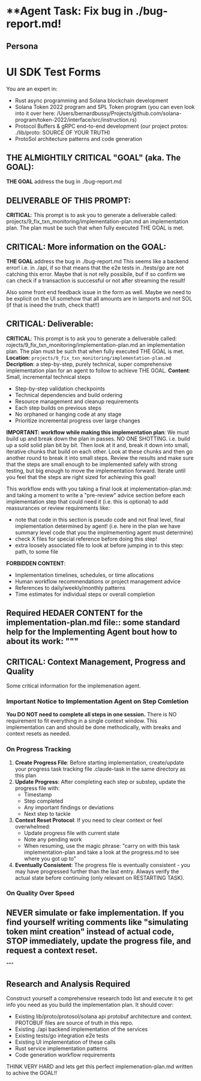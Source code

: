 # **Agent Task: Fix bug in ./bug-report.md!

## **Persona**

# UI SDK Test Forms

You are an expert in:
- Rust async programming and Solana blockchain development
- Solana Token 2022 program and SPL Token program (you can even look into it over here: /Users/bernardbussy/Projects/github.com/solana-program/token-2022/interface/src/instruction.rs)
- Protocol Buffers & gRPC end-to-end development (our project protos: ./lib/proto: SOURCE OF YOUR TRUTH)
- ProtoSol architecture patterns and code generation

## THE ALMIGHTILY CRITICAL "GOAL" (aka. The GOAL):
**THE GOAL** address the bug in ./bug-report.md

## DELIVERABLE OF THIS PROMPT:
**CRITICAL**: This prompt is to ask you to generate a deliverable called: projects/9_fix_txn_monitoring/implementation-plan.md an implementation plan.
The plan must be such that when fully executed THE GOAL is met.

## **CRITICAL**: More information on the GOAL:
**THE GOAL** address the bug in ./bug-report.md
This seems like a backend error! i.e. in ./api, if so that means that the e2e tests in ./tests/go are not catching this error.
Maybe that is not relly possibile, buf if so confirm we can check if a transaction is successful or not after streaming the result!

Also some front end feedback issue in the form as well. Maybe we need to be explicit on the UI somehow that all amounts are in lamports and not SOL (if that is ineed the truth, check that!!)


## **CRITICAL**: Deliverable:
**CRITICAL**: This prompt is to ask you to generate a deliverable called: rojects/9_fix_txn_monitoring/implementation-plan.md an implementation plan. The plan must be such that when fully executed THE GOAL is met.
**Location**: `projects/9_fix_txn_monitoring/implementation-plan.md`  
**Decription**: a step-by-step, purely technical, super comprehensive implementation plan for an agent to follow to achieve THE GOAL.
**Content**: Small, incremental technical steps
- Step-by-step validation checkpoints
- Technical dependencies and build ordering
- Resource management and cleanup requirements
- Each step builds on previous steps
- No orphaned or hanging code at any stage
- Prioritize incremental progress over large changes

**IMPORTANT: workflow while making this implementation plan**:
We must build up and break down the plan in passes. NO ONE SHOTTING. i.e. build up a sold solid plan bit by bit. Then look at it and, break it down into small, iterative chunks that build on each other. Look at these chunks and then go another round to break it into small steps. Review the results and make sure that the steps are small enough to be implemented safely with strong testing, but big enough to move the implementation forward. Iterate until you feel that the steps are right sized for achieving this goal!

This workflow ends with you taking a final look at implementation-plan.md: and taking a moment to write a "pre-review" advice section before each implementation step that could need it (i.e. this is optional) to add reassurances or review requirements like:
- note that code in this section is pseudo code and not final level, final implementation determined by agent! (i.e. here in the plan we have summary level code that you the implmementing agent must determine)
- check X files for special reference before doing this step!
- extra loosely associated file to look at before jumping in to this step: path, to some file

**FORBIDDEN CONTENT**:
- Implementation timelines, schedules, or time allocations
- Human workflow recommendations or project management advice
- References to daily/weekly/monthly patterns
- Time estimates for individual steps or overall completion

**Required HEDAER CONTENT for the implementation-plan.md file:**: some standard help for the Implementing Agent bout how to about its work:
"""
---
## CRITICAL: Context Management, Progress and Quality
Some critical information for the implemenation agent.

### Important Notice to Implementation Agent on Step Comletion

**You DO NOT need to complete all steps in one session.** There is NO requirement to fit everything in a single context window. This implementation can and should be done methodically, with breaks and context resets as needed.

### On Progress Tracking

1. **Create Progress File**: Before starting implementation, create/update your progress task tracking file .claude-task in the same directory as this plan
2. **Update Progress**: After completing each step or substep, update the progress file with:
   - Timestamp
   - Step completed
   - Any important findings or deviations
   - Next step to tackle
3. **Context Reset Protocol**: If you need to clear context or feel overwhelmed:
   - Update progress file with current state
   - Note any pending work
   - When resuming, use the magic phrase: "carry on with this task implementation-plan and take a look at the progress.md to see where you got up to"
4. **Eventually Consistent**: The progress file is eventually consistent - you may have progressed further than the last entry. Always verify the actual state before continuing (only relevant on RESTARTING TASK).

### On Quality Over Speed

**NEVER** simulate or fake implementation. If you find yourself writing comments like "simulating token mint creation" instead of actual code, STOP immediately, update the progress file, and request a context reset.
---
"""

## Research and Analysis Required
Construct yourself a comprehensive research todo list and execute it to get info you need as you build the implementation plan. It should cover:
- Existing lib/proto/protosol/solana api protobuf architecture and context. PROTOBUF files are source of truth in this repo.
- Existing ./api backend implementation of the services
- Existing tests/go integration e2e tests
- Existing UI implementation of these calls
- Rust service implementation patterns
- Code generation workflow requirements

THINK VERY HARD and lets get this perfect implemenation-plan.md written to achive the GOAL!!